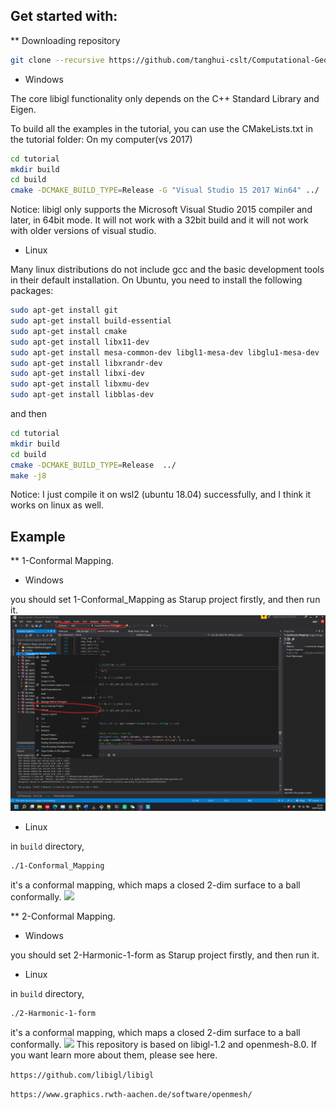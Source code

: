
## Get started with:

** Downloading repository
```bash
git clone --recursive https://github.com/tanghui-cslt/Computational-Geometry.git
```

* Windows

The core libigl functionality only depends on the C++ Standard Library and
Eigen.

To build all the examples in the tutorial, you can use the CMakeLists.txt in
the tutorial folder:
On my computer(vs 2017)

```bash
cd tutorial
mkdir build
cd build
cmake -DCMAKE_BUILD_TYPE=Release -G "Visual Studio 15 2017 Win64" ../
```


Notice: libigl only supports the Microsoft Visual Studio 2015 compiler and later, in 64bit mode. It will not work with a 32bit build and it will not work with older versions of visual studio.


* Linux

Many linux distributions do not include gcc and the basic development tools in their default installation. On Ubuntu, you need to install the following packages:

```bash
sudo apt-get install git
sudo apt-get install build-essential
sudo apt-get install cmake
sudo apt-get install libx11-dev
sudo apt-get install mesa-common-dev libgl1-mesa-dev libglu1-mesa-dev
sudo apt-get install libxrandr-dev
sudo apt-get install libxi-dev
sudo apt-get install libxmu-dev
sudo apt-get install libblas-dev
```

and then 

```bash
cd tutorial
mkdir build
cd build
cmake -DCMAKE_BUILD_TYPE=Release  ../
make -j8
```

Notice: I just compile it on wsl2 (ubuntu 18.04) successfully, and I think it works on linux as well.

## Example

** 1-Conformal Mapping.

* Windows

you should set 1-Conformal_Mapping as Starup project firstly, and then run it.
![](./setting-1.png)

* Linux 

in `build` directory, 

```bash
./1-Conformal_Mapping
```

it's a conformal mapping, which maps a closed 2-dim surface to a ball conformally. 
![](https://www.youtube.com/watch?v=EH7h7xJbSqo)

** 2-Conformal Mapping.

* Windows

you should set 2-Harmonic-1-form as Starup project firstly, and then run it.


* Linux 

in `build` directory, 

```bash
./2-Harmonic-1-form
```

it's a conformal mapping, which maps a closed 2-dim surface to a ball conformally. 
![](https://www.youtube.com/watch?v=DXdiTTghm_0)
This repository is based on libigl-1.2 and openmesh-8.0. If you want learn more about them, please see here.

`https://github.com/libigl/libigl`

`https://www.graphics.rwth-aachen.de/software/openmesh/` 
 